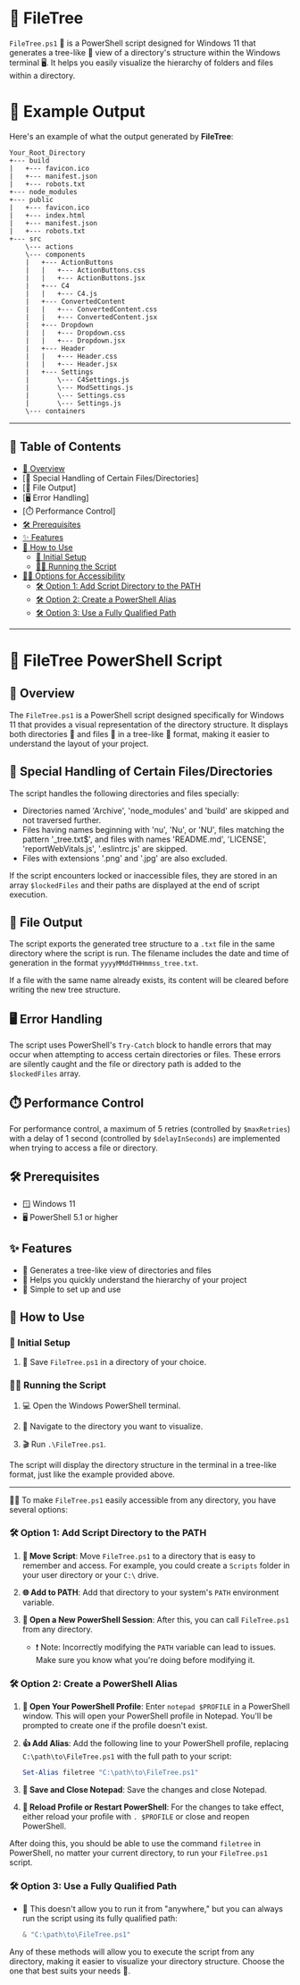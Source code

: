 # 🌳 FileTree
`FileTree.ps1` 📜 is a PowerShell script designed for Windows 11 that generates a tree-like 🌳 view of a directory's structure within the Windows terminal 🖥️. It helps you easily visualize the hierarchy of folders and files within a directory.


# 📄  Example Output
Here's an example of what the output generated by **FileTree**:

```
Your_Root_Directory
+--- build
|   +--- favicon.ico
|   +--- manifest.json
|   +--- robots.txt
+--- node_modules
+--- public
|   +--- favicon.ico
|   +--- index.html
|   +--- manifest.json
|   +--- robots.txt
+--- src
    \--- actions
    \--- components
    |   +--- ActionButtons
    |   |   +--- ActionButtons.css
    |   |   +--- ActionButtons.jsx
    |   +--- C4
    |   |   +--- C4.js
    |   +--- ConvertedContent
    |   |   +--- ConvertedContent.css
    |   |   +--- ConvertedContent.jsx
    |   +--- Dropdown
    |   |   +--- Dropdown.css
    |   |   +--- Dropdown.jsx
    |   +--- Header
    |   |   +--- Header.css
    |   |   +--- Header.jsx
    |   +--- Settings
    |       \--- C4Settings.js
    |       \--- ModSettings.js
    |       \--- Settings.css
    |       \--- Settings.js
    \--- containers
```

---

## 📑 Table of Contents

- [📖 Overview](#-overview)
- [📂 Special Handling of Certain Files/Directories]
- [📝 File Output]
- [🖥️ Error Handling]
- [⏱️ Performance Control]
- [🛠 Prerequisites](#-prerequisites)
- [✨ Features](#-features)
- [🚀 How to Use](#-how-to-use)
  - [🏁 Initial Setup](#-initial-setup)
  - [🏃‍♂️ Running the Script](#-running-the-script)
- [👩‍💻 Options for Accessibility](#-options-for-accessibility)
  - [🛠 Option 1: Add Script Directory to the PATH](#-option-1-add-script-directory-to-the-path)
  - [🛠 Option 2: Create a PowerShell Alias](#-option-2-create-a-powershell-alias)
  - [🛠 Option 3: Use a Fully Qualified Path](#-option-3-use-a-fully-qualified-path)

---

# 🌳 FileTree PowerShell Script

## 📖 Overview

The `FileTree.ps1` is a PowerShell script designed specifically for Windows 11 that provides a visual representation of the directory structure. It displays both directories 📂 and files 📄 in a tree-like 🌳 format, making it easier to understand the layout of your project.

## 📂 Special Handling of Certain Files/Directories

The script handles the following directories and files specially:

- Directories named 'Archive', 'node_modules' and 'build' are skipped and not traversed further.
- Files having names beginning with 'nu', 'Nu', or 'NU', files matching the pattern '_tree\.txt$', and files with names 'README.md', 'LICENSE', 'reportWebVitals.js', '.eslintrc.js' are skipped.
- Files with extensions '.png' and '.jpg' are also excluded.

If the script encounters locked or inaccessible files, they are stored in an array `$lockedFiles` and their paths are displayed at the end of script execution.

## 📝 File Output

The script exports the generated tree structure to a `.txt` file in the same directory where the script is run. The filename includes the date and time of generation in the format `yyyyMMddTHHmmss_tree.txt`.

If a file with the same name already exists, its content will be cleared before writing the new tree structure.

## 🖥️ Error Handling

The script uses PowerShell's `Try-Catch` block to handle errors that may occur when attempting to access certain directories or files. These errors are silently caught and the file or directory path is added to the `$lockedFiles` array.

## ⏱️ Performance Control

For performance control, a maximum of 5 retries (controlled by `$maxRetries`) with a delay of 1 second (controlled by `$delayInSeconds`) are implemented when trying to access a file or directory.

## 🛠 Prerequisites

- 🪟 Windows 11
- 🖥 PowerShell 5.1 or higher

## ✨ Features

- 🌳 Generates a tree-like view of directories and files
- 📄 Helps you quickly understand the hierarchy of your project
- 🏁 Simple to set up and use

## 🚀 How to Use

### 🏁 Initial Setup

1. 💾 Save `FileTree.ps1` in a directory of your choice.

### 🏃‍♂️ Running the Script

1. 💻 Open the Windows PowerShell terminal.

2. 📂 Navigate to the directory you want to visualize.

3. 🎬 Run `.\FileTree.ps1`.

The script will display the directory structure in the terminal in a tree-like format, just like the example provided above.

---

👩‍💻 To make `FileTree.ps1` easily accessible from any directory, you have several options:

### 🛠 Option 1: Add Script Directory to the PATH

1. **📁 Move Script**: Move `FileTree.ps1` to a directory that is easy to remember and access. For example, you could create a `Scripts` folder in your user directory or your `C:\` drive.

2. **🌐 Add to PATH**: Add that directory to your system's `PATH` environment variable.

3. **🔄 Open a New PowerShell Session**: After this, you can call `FileTree.ps1` from any directory.

   - ❗ Note: Incorrectly modifying the `PATH` variable can lead to issues. Make sure you know what you're doing before modifying it.

### 🛠 Option 2: Create a PowerShell Alias

1. **📝 Open Your PowerShell Profile**: Enter `notepad $PROFILE` in a PowerShell window. This will open your PowerShell profile in Notepad. You'll be prompted to create one if the profile doesn't exist.

2. **👍 Add Alias**: Add the following line to your PowerShell profile, replacing `C:\path\to\FileTree.ps1` with the full path to your script:

   ```powershell
   Set-Alias filetree "C:\path\to\FileTree.ps1"
   ```

3. **💾 Save and Close Notepad**: Save the changes and close Notepad.

4. **🔄 Reload Profile or Restart PowerShell**: For the changes to take effect, either reload your profile with `. $PROFILE` or close and reopen PowerShell.

After doing this, you should be able to use the command `filetree` in PowerShell, no matter your current directory, to run your `FileTree.ps1` script.

### 🛠 Option 3: Use a Fully Qualified Path

- 📍 This doesn't allow you to run it from "anywhere," but you can always run the script using its fully qualified path:

  ```powershell
  & "C:\path\to\FileTree.ps1"
  ```

Any of these methods will allow you to execute the script from any directory, making it easier to visualize your directory structure. Choose the one that best suits your needs 🌟.
